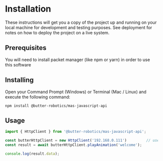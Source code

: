 # Installation

These instructions will get you a copy of the project up and running on your local machine for development and testing purposes. See deployment for notes on how to deploy the project on a live system.

## Prerequisites

You will need to install packet manager (like npm or yarn) in order to use this software

## Installing

Open your Command Prompt (Windows) or Terminal (Mac / Linux) and execute the following command:

`npm install @butter-robotics/mas-javascript-api`

## Usage

```typescript
import { HttpClient } from '@butter-robotics/mas-javascript-api';

const butterHttpClient = new HttpClient('192.168.0.111')         // use you robot ip here
const result = await butterHttpClient.playAnimation('welcome');

console.log(result.data);
```
